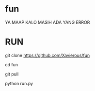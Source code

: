 # fun
YA MAAP KALO MASIH ADA YANG ERROR

# RUN
git clone https://github.com/Xavierous/fun

cd fun

git pull

python run.py
